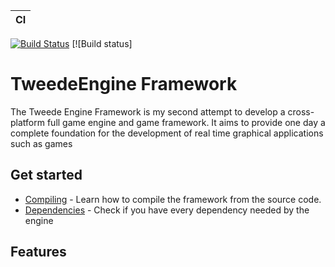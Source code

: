 | CI            |
| ------------- |
[![Build Status](https://travis-ci.org/fabsgc/TweedeFramework.svg?branch=master)](https://travis-ci.org/fabsgc/TweedeFramework) [![Build status]

# TweedeEngine Framework

The Tweede Engine Framework is my second attempt to develop a cross-platform full game engine and game framework. It aims to provide one day a complete foundation for the development of real time graphical applications such as games

## Get started
* [Compiling](Documentation/Compiling.md) - Learn how to compile the framework from the source code. 
* [Dependencies](Documentation/Dependencies.md) - Check if you have every dependency needed by the engine

## Features